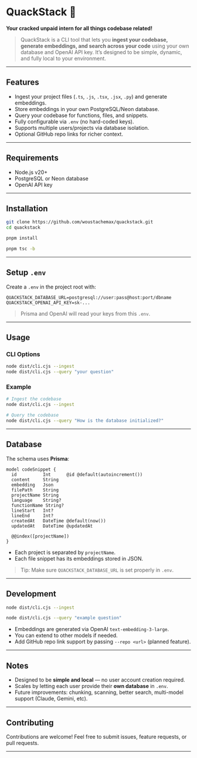 # QuackStack 🐥

**Your cracked unpaid intern for all things codebase related!**

>QuackStack is a CLI tool that lets you **ingest your codebase, generate embeddings, and search across your code** using your own database and OpenAI API key. It’s designed to be simple, dynamic, and fully local to your environment.

---

## Features

* Ingest your project files (`.ts`, `.js`, `.tsx`, `.jsx`, `.py`) and generate embeddings.
* Store embeddings in your own PostgreSQL/Neon database.
* Query your codebase for functions, files, and snippets.
* Fully configurable via `.env` (no hard-coded keys).
* Supports multiple users/projects via database isolation.
* Optional GitHub repo links for richer context.

---

## Requirements

* Node.js v20+
* PostgreSQL or Neon database
* OpenAI API key

---

## Installation

```bash
git clone https://github.com/woustachemax/quackstack.git
cd quackstack

pnpm install

pnpm tsc -b
```

---

## Setup `.env`

Create a `.env` in the project root with:

```env
QUACKSTACK_DATABASE_URL=postgresql://user:pass@host:port/dbname
QUACKSTACK_OPENAI_API_KEY=sk-...
```

> Prisma and OpenAI will read your keys from this `.env`.

---

## Usage

### CLI Options

```bash
node dist/cli.cjs --ingest       
node dist/cli.cjs --query "your question"   
```

### Example

```bash
# Ingest the codebase
node dist/cli.cjs --ingest

# Query the codebase
node dist/cli.cjs --query "How is the database initialized?"
```

---

## Database

The schema uses **Prisma**:

```prisma
model codeSnippet {
  id          Int      @id @default(autoincrement())
  content     String
  embedding   Json
  filePath    String
  projectName String
  language    String?
  functionName String?
  lineStart   Int?
  lineEnd     Int?
  createdAt   DateTime @default(now())
  updatedAt   DateTime @updatedAt

  @@index([projectName])
}
```

* Each project is separated by `projectName`.
* Each file snippet has its embeddings stored in JSON.

> Tip: Make sure `QUACKSTACK_DATABASE_URL` is set properly in `.env`.

---

## Development

```bash
node dist/cli.cjs --ingest

node dist/cli.cjs --query "example question"
```

* Embeddings are generated via OpenAI `text-embedding-3-large`.
* You can extend to other models if needed.
* Add GitHub repo link support by passing `--repo <url>` (planned feature).

---

## Notes

* Designed to be **simple and local** — no user account creation required.
* Scales by letting each user provide their **own database** in `.env`.
* Future improvements: chunking, scanning, better search, multi-model support (Claude, Gemini, etc).

---

## Contributing

Contributions are welcome!
Feel free to submit issues, feature requests, or pull requests.

---
